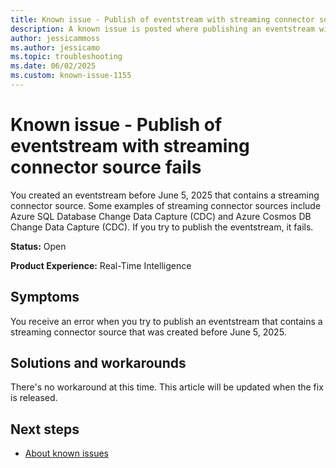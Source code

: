 ```yaml
---
title: Known issue - Publish of eventstream with streaming connector source fails
description: A known issue is posted where publishing an eventstream with a streaming connector source fails.
author: jessicammoss
ms.author: jessicamo
ms.topic: troubleshooting  
ms.date: 06/02/2025
ms.custom: known-issue-1155
---
```


# Known issue - Publish of eventstream with streaming connector source fails

You created an eventstream before June 5, 2025 that contains a streaming connector source. Some examples of streaming connector sources include Azure SQL Database Change Data Capture (CDC) and Azure Cosmos DB Change Data Capture (CDC). If you try to publish the eventstream, it fails.

**Status:** Open

**Product Experience:** Real-Time Intelligence

## Symptoms

You receive an error when you try to publish an eventstream that contains a streaming connector source that was created before June 5, 2025.

## Solutions and workarounds

There's no workaround at this time. This article will be updated when the fix is released.

## Next steps

- [About known issues](https://support.fabric.microsoft.com/known-issues)
